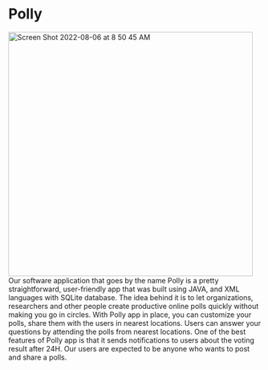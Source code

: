 # Polly
<img width="487" alt="Screen Shot 2022-08-06 at 8 50 45 AM" src="https://user-images.githubusercontent.com/90010570/183237309-c4efbc3b-7341-4262-b5eb-3403c6280715.png">
Our software application that goes by the name Polly is a pretty straightforward, user-friendly app that was built using JAVA, and XML languages with SQLite database. The idea behind it is to let organizations, researchers and other people create productive online polls quickly without making you go in circles. With Polly app in place, you can customize your polls, share them with the users in nearest locations. Users can answer your questions by attending the polls from nearest locations. One of the best features of Polly app is that it sends notifications to users about the voting result after 24H. Our users are expected to be anyone who wants to post and share a polls.
